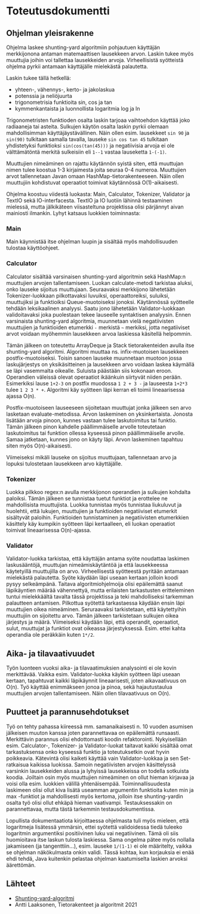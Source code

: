 # Toteutusdokumentti

## Ohjelman yleisrakenne
Ohjelma laskee shunting-yard algoritmiin pohjautuen käyttäjän merkkijonona antaman matemaattisen lausekkeen arvon. Laskin tukee myös muuttujia joihin voi tallettaa lausekkeiden arvoja. Virheellisistä syötteistä ohjelma pyrkii antamaan käyttäjälle mielekästä palautetta.

Laskin tukee tällä hetkellä:
- yhteen-, vähennys-, kerto- ja jakolaskua
- potenssia ja neliöjuurta
- trigonometrisia funktioita sin, cos ja tan
- kymmenkantaista ja luonnollista logaritmia log ja ln

Trigonometristen funktioden osalta laskin tarjoaa vaihtoehdon käyttää joko radiaaneja tai asteita. Sulkujen käytön osalta laskin pyrkii olemaan mahdollisimman käyttäjäystävällinen. Näin ollen esim. lausekkeet `sin 90` ja `sin(90)` tulkitaan samalla tavalla, lauseke `sin cos tan 45` tulkitaan yhdistetyksi funktioksi `sin(cos(tan(45)))` ja negatiivisia arvoja ei ole välttämätöntä merkitä sulkeisiin eli `1--1` vastaa lauseketta `1-(-1)`.

Muuttujien nimeäminen on rajattu käytännön syistä siten, että muuttujan nimen tulee koostua 1-3 kirjaimesta joita seuraa 0-4 numeroa. Muuttujien arvot tallennetaan Javan omaan HashMap-tietorakenteeseen. Näin ollen muuttujiin kohdistuvat operaatiot toimivat käytännössä O(1)-aikaisesti.

Ohjelma koostuu viidestä luokasta: Main, Calculator, Tokenizer, Validator ja TextIO sekä IO-interfacesta. TextIO ja IO luotiin lähinnä testaaminen mielessä, mutta jälkikäteen viisasteltuna projektissa olisi pärjännyt aivan mainiosti ilmankin. Lyhyt katsaus luokkien toiminnasta:

### Main
Main käynnistää itse ohjelman luupin ja sisältää myös mahdollisuuden tulostaa käyttöohjeet.

### Calculator
Calculator sisältää varsinaisen shunting-yard algoritmin sekä HashMap:n muuttujien arvojen tallentamiseen. Luokan calculate-metodi tarkistaa aluksi, onko lauseke sijoitus muuttujaan. Seuraavaksi merkkijono lähetetään Tokenizer-luokkaan pilkottavaksi luvuiksi, operaattoreiksi, suluiksi, muuttujiksi ja funktioiksi Queue-muotoiseksi jonoksi. Käytännössä syötteelle tehdään leksikaalinen analyysi. Saatu jono lähetetään Validator-luokkaan validoitavaksi joka puolestaan tekee lauseelle syntaktisen analyysin. Ennen varsinaista shunting-yard algoritmia, muunnetaan vielä negatiivisten muuttujien ja funktioiden etumerkki `-` merkistä `~` merkiksi, jotta negatiiviset arvot voidaan myöhemmin lausekkeen arvoa laskiessa käsitellä helpommin.

Tämän jälkeen on toteutettu ArrayDeque ja Stack tietorakenteiden avulla itse shunting-yard algoritmi. Algoritmi muuttaa ns. infix-muotoisen lausekkeen postfix-muotoiseksi. Toisin sanoen lauseke muunnetaan muotoon jossa laskujärjestys on yksikäsitteinen ja lausekkeen arvo voidaan laskea käymällä se läpi vasemmalta oikealle. Suluista päästään siis kokonaan eroon. Operandien väleissä olevat operaatiot ikäänkuin siirtyvät niiden perään. Esimerkiksi lause `1+2-3` on postfix muodossa `1 2 + 3 -` ja lauseesta `1+2*3` tulee `1 2 3 * +`. Algoritmi käy syötteen läpi kerran eli toimii lineaarisessa ajassa O(n).

Postfix-muotoiseen lauseeseen sijoitetaan muuttujat jonka jälkeen sen arvo lasketaan evaluate-metodissa. Arvon laskeminen on yksinkertaista. Jonosta lisätään arvoja pinoon, kunnes vastaan tulee laskutoimitus tai funktio. Tämän jälkeen pinon kahdelle päällimmäiselle arvolle toteutetaan laskutoimitus tai funktion ollessa kyseessä pinon päällimmäiselle arvolle. Samaa jatketaan, kunnes jono on käyty läpi. Arvon laskeminen tapahtuu siten myös O(n)-aikaisesti.

Viimeiseksi mikäli lauseke on sijoitus muuttujaan, tallennetaan arvo ja lopuksi tulostetaan lausekkeen arvo käyttäjälle.

### Tokenizer
Luokka pilkkoo regex:n avulla merkkijonon operandien ja sulkujen kohdalta paloiksi. Tämän jälkeen se tunnistaa tuetut funktiot ja erottelee ne mahdollisista muuttujista. Luokka tunnistaa myös tunnistaa liukuluvut ja huolehtii, että lukujen, muuttujien ja funktioiden negatiiviset etumerkit sisältyvät paloihin. Funktioiden tunnistaminen ja negatiivisten etumerkkien käsittely käy kumpikin syötteen läpi kertaalleen, eli luokan operaatiot toimivat lineaarisessa O(n)-ajassa.

### Validator
Validator-luokka tarkistaa, että käyttäjän antama syöte noudattaa laskimen laskusääntöjä, muuttujan nimeämiskäytäntöä ja että lausekkeessa käytetyillä muuttujilla on arvo. Virheellisestä syötteestä pyritään antamaan mielekästä palautetta. Syöte käydään läpi useaan kertaan jolloin koodi pysyy selkeämpänä. Taitava algoritmiohjelmoija olisi epäilemättä saanut läpikäyntien määrää vähennettyä, mutta erilaisten tarkastusten eritteleminen tuntui mielekkäältä tavalta tässä projektissa ja teki mahdolliseksi tarkemman palautteen antamisen. Pilkottua syötettä tarkastaessa käydään ensin läpi muuttujien oikea nimeäminen. Seruraavaksi tarkistetaan, että käytettyihin muuttujiin on sijoitettu arvo. Tämän jälkeen tarkistetaan sulkujen oikea järjestys ja määrä. Viimeiseksi käydään läpi, että operandit, operaatiot, sulut, muuttujat ja funktiot ovat oikeassa järjestyksessä. Esim. ettei kahta operandia ole peräkkäin kuten `1*/2`.

## Aika- ja tilavaativuudet
Työn luonteen vuoksi aika- ja tilavaatimuksien analysointi ei ole kovin merkittävää. Vaikka esim. Validator-luokka käykin syötteen läpi useaan kertaan, tapahtuvat kaikki läpikäynnit lineaarisesti, joten aikavaativuus on O(n). Työ käyttää enimmäkseen jonoa ja pinoa, sekä hajautustaulua muuttujien arvojen tallentamiseen. Näin ollen tilavaativuus on O(n).

## Puutteet ja parannusehdotukset
Työ on tehty pahassa kiireessä mm. samanaikaisesti n. 10 vuoden asumisen jälkeisen muuton kanssa joten parannettavaa on epäilemättä runsaasti. Merkittävin parannus olisi ehdottomasti koodin refaktorointi. Nykyisellään esim. Calculator-, Tokenizer- ja Validator-luokat taitavat kaikki sisältää omat tarkastuksensa onko kyseessä funktio ja toteutuksetkin ovat hyvin poikkeavia. Kätevintä olisi kaiketi käyttää vain Validator-luokkaa ja sen Set-ratkaisua kaikissa luokissa. Samoin negatiivisten arvojen käsittelyssä varsinkin lausekkeiden alussa ja lyhyissä lausekkeissa on todella sotkuista koodia. Joiltain osin myös muuttujien nimeäminen on ollut hieman kirjavaa ja voisi olla esim. luokkien välillä yhtenäisempää. Toiminnallisuudesta laskimeen olisi ollut kiva lisätä useamman argumentin funktioita kuten min ja max
-funktiot ja mahdollisesti myös kertoma, jolloin itse shunting-yardin osalta työ olisi ollut ehkäpä hieman vaativampi. Testauksessakin on parannettavaa, mutta tästä tarkemmin testausdokumentissa.

Lopullista dokumentaatiota kirjoittaessa ohjelmasta tuli myös mieleen, että logaritmeja lisätessä ymmärsin, ettei syötettä validoidessa tiedä tuleeko logaritmin argumentiksi positiivinen luku vai negatiivinen. Tämä oli siis huomioitava itse laskun tulosta laskiessa. Sama ongelma pätee myös nollalla jakamiseen (ja tangenttiin...), esim. lauseke `1/(1-1)` ei ole määritelty, vaikka se ohjelman näkökulmasta onkin validi. Tässä kohtaa, kun korjauksia ei enää ehdi tehdä, Java kuitenkin pelastaa ohjelman kaatumiselta laskien arvoksi äärettömän.

## Lähteet
* [Shunting-yard-algoritmi](https://en.wikipedia.org/wiki/Shunting-yard_algorithm)
* Antti Laaksonen, Tietorakenteet ja algoritmit 2021
